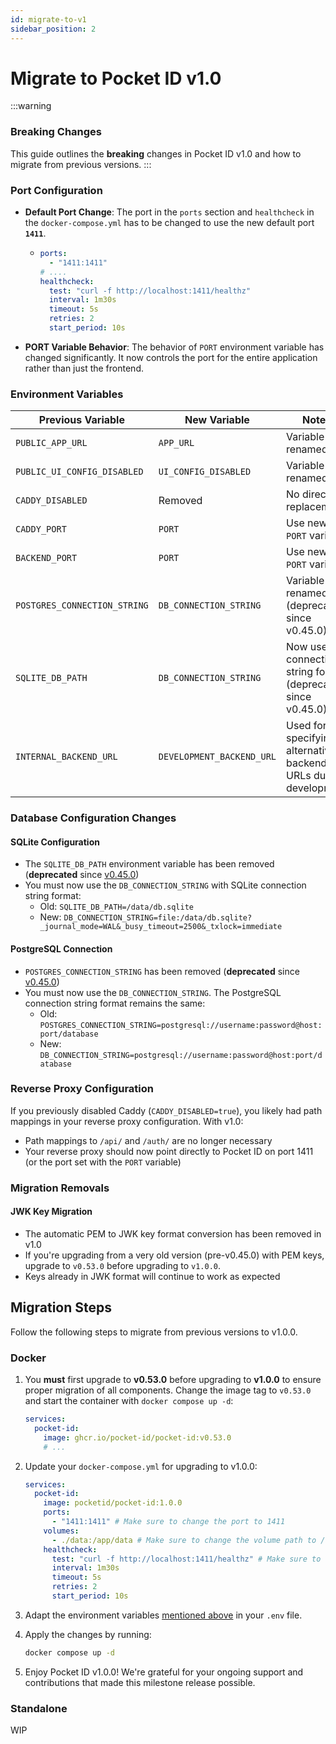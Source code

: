 ```yaml
---
id: migrate-to-v1
sidebar_position: 2
---
```


# Migrate to Pocket ID v1.0

:::warning

### Breaking Changes

This guide outlines the **breaking** changes in Pocket ID v1.0 and how to migrate from previous versions.
:::

### Port Configuration

- **Default Port Change**: The port in the `ports` section and `healthcheck` in the `docker-compose.yml` has to be changed to use the new default port **`1411`**.
  - ```yaml
    ports:
      - "1411:1411"
    # ....
    healthcheck:
      test: "curl -f http://localhost:1411/healthz"
      interval: 1m30s
      timeout: 5s
      retries: 2
      start_period: 10s
    ```
- **PORT Variable Behavior**: The behavior of `PORT` environment variable has changed significantly. It now controls the port for the entire application rather than just the frontend.

### Environment Variables

| Previous Variable            | New Variable              | Notes                                                           |
| ---------------------------- | ------------------------- | --------------------------------------------------------------- |
| `PUBLIC_APP_URL`             | `APP_URL`                 | Variable renamed                                                |
| `PUBLIC_UI_CONFIG_DISABLED`  | `UI_CONFIG_DISABLED`      | Variable renamed                                                |
| `CADDY_DISABLED`             | Removed                   | No direct replacement                                           |
| `CADDY_PORT`                 | `PORT`                    | Use new `PORT` variable                                         |
| `BACKEND_PORT`               | `PORT`                    | Use new `PORT` variable                                         |
| `POSTGRES_CONNECTION_STRING` | `DB_CONNECTION_STRING`    | Variable renamed (deprecated since v0.45.0)                     |
| `SQLITE_DB_PATH`             | `DB_CONNECTION_STRING`    | Now uses connection string format (deprecated since v0.45.0)    |
| `INTERNAL_BACKEND_URL`       | `DEVELOPMENT_BACKEND_URL` | Used for specifying alternative backend URLs during development |

### Database Configuration Changes

#### SQLite Configuration

- The `SQLITE_DB_PATH` environment variable has been removed (**deprecated** since [v0.45.0](https://github.com/pocket-id/pocket-id/releases/tag/v0.45.0))
- You must now use the `DB_CONNECTION_STRING` with SQLite connection string format:
  - Old: `SQLITE_DB_PATH=/data/db.sqlite`
  - New: `DB_CONNECTION_STRING=file:/data/db.sqlite?_journal_mode=WAL&_busy_timeout=2500&_txlock=immediate`

#### PostgreSQL Connection

- `POSTGRES_CONNECTION_STRING` has been removed (**deprecated** since [v0.45.0](https://github.com/pocket-id/pocket-id/releases/tag/v0.45.0))
- You must now use the `DB_CONNECTION_STRING`. The PostgreSQL connection string format remains the same:
  - Old: `POSTGRES_CONNECTION_STRING=postgresql://username:password@host:port/database`
  - New: `DB_CONNECTION_STRING=postgresql://username:password@host:port/database`

### Reverse Proxy Configuration

If you previously disabled Caddy (`CADDY_DISABLED=true`), you likely had path mappings in your reverse proxy configuration. With v1.0:

- Path mappings to `/api/` and `/auth/` are no longer necessary
- Your reverse proxy should now point directly to Pocket ID on port 1411 (or the port set with the `PORT` variable)

### Migration Removals

#### JWK Key Migration

- The automatic PEM to JWK key format conversion has been removed in v1.0
- If you're upgrading from a very old version (pre-v0.45.0) with PEM keys, upgrade to `v0.53.0` before upgrading to `v1.0.0`.
- Keys already in JWK format will continue to work as expected

## Migration Steps

Follow the following steps to migrate from previous versions to v1.0.0.

### Docker

1. You **must** first upgrade to **v0.53.0** before upgrading to **v1.0.0** to ensure proper migration of all components. Change the image tag to `v0.53.0` and start the container with `docker compose up -d`:

   ```yaml
   services:
     pocket-id:
       image: ghcr.io/pocket-id/pocket-id:v0.53.0
       # ...
   ```

2. Update your `docker-compose.yml` for upgrading to v1.0.0:

   ```yaml
   services:
     pocket-id:
       image: pocketid/pocket-id:1.0.0
       ports:
         - "1411:1411" # Make sure to change the port to 1411
       volumes:
         - ./data:/app/data # Make sure to change the volume path to /app/data
       healthcheck:
         test: "curl -f http://localhost:1411/healthz" # Make sure to change the port to 1411
         interval: 1m30s
         timeout: 5s
         retries: 2
         start_period: 10s
   ```

3. Adapt the environment variables [mentioned above](#environment-variables) in your `.env` file.
4. Apply the changes by running:

   ```bash
   docker compose up -d
   ```

5. Enjoy Pocket ID v1.0.0! We're grateful for your ongoing support and contributions that made this milestone release possible.

### Standalone

WIP
